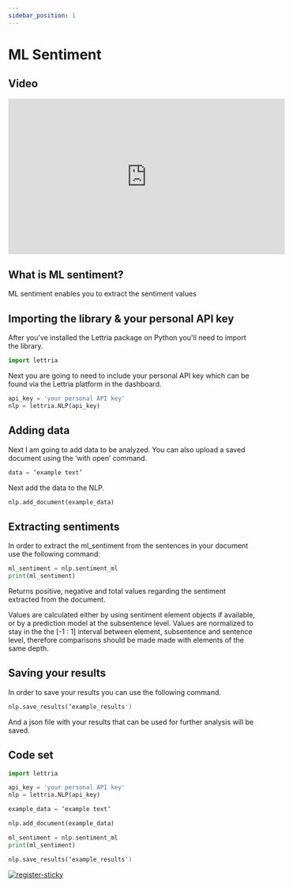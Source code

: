 ```yaml
---
sidebar_position: 1
---
```


# ML Sentiment

## Video

<iframe width="560" height="315" src="https://www.youtube.com/embed/SC2zAKAvkuU" title="YouTube video player" frameborder="0" allow="accelerometer; autoplay; clipboard-write; encrypted-media; gyroscope; picture-in-picture" allowfullscreen></iframe>

## What is ML sentiment?

ML sentiment enables you to extract the sentiment values

## Importing the library & your personal API key

After you've installed the Lettria package on Python you'll need to import the library.

```python
import lettria
```

Next you are going to need to include your personal API key which can be found via the Lettria platform in the dashboard.

```python
api_key = 'your personal API key'
nlp = lettria.NLP(api_key)
```

## Adding data

Next I am going to add data to be analyzed. You can also upload a saved document using the ‘with open’ command.

```python
data = ‘example text’
```

Next add the data to the NLP.

```python
nlp.add_document(example_data)
```

## Extracting sentiments

In order to extract the ml_sentiment from the sentences in your document use the following command:

```python
ml_sentiment = nlp.sentiment_ml
print(ml_sentiment)
```

Returns positive, negative and total values regarding the sentiment extracted from the document.

Values are calculated either by using sentiment element objects if available, or by a prediction model at the subsentence level. Values are normalized to stay in the the [-1 : 1] interval between element, subsentence and sentence level, therefore comparisons should be made made with elements of the same depth.

## Saving your results

In order to save your results you can use the following command.

```python
nlp.save_results(‘example_results')
```

And a json file with your results that can be used for further analysis will be saved.

## Code set

```python
import lettria

api_key = 'your personal API key'
nlp = lettria.NLP(api_key)

example_data = ‘example text’

nlp.add_document(example_data)

ml_sentiment = nlp.sentiment_ml
print(ml_sentiment)

nlp.save_results(‘example_results')
```

[![register-sticky](/img/register-sticky.png)](https://app.lettria.com/signup)